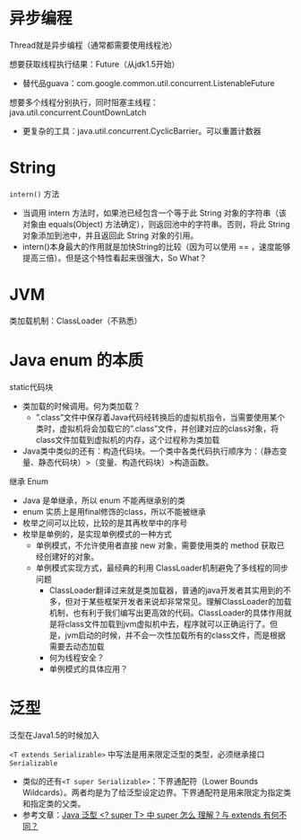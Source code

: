 # 异步编程

Thread就是异步编程（通常都需要使用线程池）

想要获取线程执行结果：Future（从jdk1.5开始）
- 替代品guava：com.google.common.util.concurrent.ListenableFuture

想要多个线程分别执行，同时阻塞主线程：java.util.concurrent.CountDownLatch
- 更复杂的工具：java.util.concurrent.CyclicBarrier。可以重置计数器

# String
`intern()` 方法
- 当调用 intern 方法时，如果池已经包含一个等于此 String 对象的字符串（该对象由 equals(Object) 方法确定），则返回池中的字符串。否则，将此 String 对象添加到池中，并且返回此 String 对象的引用。
- intern()本身最大的作用就是加快String的比较（因为可以使用 == ，速度能够提高三倍）。但是这个特性看起来很强大，So What？

# JVM
类加载机制：ClassLoader（不熟悉）

# Java enum 的本质
static代码块
- 类加载的时候调用。何为类加载？
    - ”.class”文件中保存着Java代码经转换后的虚拟机指令，当需要使用某个类时，虚拟机将会加载它的”.class”文件，并创建对应的class对象，将class文件加载到虚拟机的内存，这个过程称为类加载
- Java类中类似的还有：构造代码块。一个类中各类代码执行顺序为：（静态变量、静态代码块）>（变量、构造代码块）>构造函数。

继承 Enum
- Java 是单继承，所以 enum 不能再继承别的类
- enum 实质上是用final修饰的class，所以不能被继承
- 枚举之间可以比较，比较的是其再枚举中的序号
- 枚举是单例的，是实现单例模式的一种方式
    - 单例模式，不允许使用者直接 new 对象，需要使用类的 method 获取已经创建好的对象。
    - 单例模式实现方式，最经典的利用 ClassLoader机制避免了多线程的同步问题
        - ClassLoader翻译过来就是类加载器，普通的java开发者其实用到的不多，但对于某些框架开发者来说却非常常见。理解ClassLoader的加载机制，也有利于我们编写出更高效的代码。ClassLoader的具体作用就是将class文件加载到jvm虚拟机中去，程序就可以正确运行了。但是，jvm启动的时候，并不会一次性加载所有的class文件，而是根据需要去动态加载
        - 何为线程安全？
        - 单例模式的具体应用？

# 泛型

泛型在Java1.5的时候加入

`<T extends Serializable>` 中写法是用来限定泛型的类型，必须继承接口`Serializable`
- 类似的还有`<T super Serializable>`：下界通配符（Lower Bounds Wildcards）。两者均是为了给泛型设定边界。下界通配符是用来限定为指定类和指定类的父类。
- 参考文章：[Java 泛型 <? super T> 中 super 怎么 理解？与 extends 有何不同？](https://www.zhihu.com/question/20400700)






